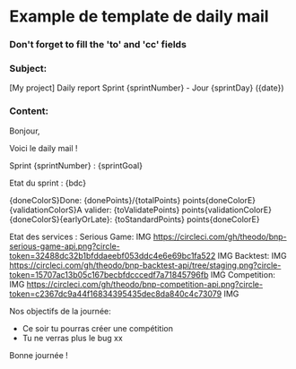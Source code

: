 # Example de template de daily mail

### Don't forget to fill the 'to' and 'cc' fields

### Subject:
[My project] Daily report Sprint {sprintNumber} - Jour {sprintDay} ({date})

### Content:
Bonjour,

Voici le daily mail !

Sprint {sprintNumber} : {sprintGoal}

Etat du sprint :
{bdc}

{doneColorS}Done: {donePoints}/{totalPoints} points{doneColorE}
{validationColorS}A valider: {toValidatePoints} points{validationColorE}
{doneColorS}{earlyOrLate}: {toStandardPoints} points{doneColorE}

Etat des services :
Serious Game: IMG https://circleci.com/gh/theodo/bnp-serious-game-api.png?circle-token=32488dc32b1bfddaeebf053ddc4e6e69bc1fa522 IMG
Backtest: IMG https://circleci.com/gh/theodo/bnp-backtest-api/tree/staging.png?circle-token=15707ac13b05c167becbfdcccedf7a71845796fb IMG
Competition: IMG https://circleci.com/gh/theodo/bnp-competition-api.png?circle-token=c2367dc9a44f16834395435dec8da840c4c73079 IMG

Nos objectifs de la journée:
- Ce soir tu pourras créer une compétition
- Tu ne verras plus le bug xx

Bonne journée !



